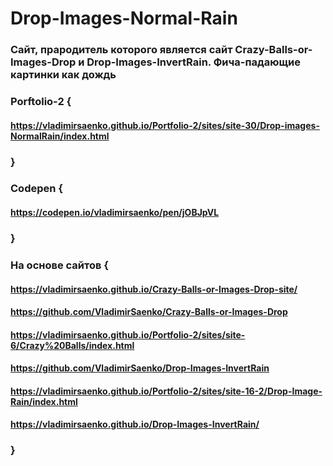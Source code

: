 # Drop-Images-Normal-Rain
 
### Сайт, прародитель которого является сайт Crazy-Balls-or-Images-Drop и Drop-Images-InvertRain. Фича-падающие картинки как дождь

### Porftolio-2 {

#### https://vladimirsaenko.github.io/Portfolio-2/sites/site-30/Drop-images-NormalRain/index.html

### }

### Codepen {

#### https://codepen.io/vladimirsaenko/pen/jOBJpVL

### }

### На основе сайтов {

#### https://vladimirsaenko.github.io/Crazy-Balls-or-Images-Drop-site/

#### https://github.com/VladimirSaenko/Crazy-Balls-or-Images-Drop

#### https://vladimirsaenko.github.io/Portfolio-2/sites/site-6/Crazy%20Balls/index.html

#### https://github.com/VladimirSaenko/Drop-Images-InvertRain

#### https://vladimirsaenko.github.io/Portfolio-2/sites/site-16-2/Drop-Image-Rain/index.html

#### https://vladimirsaenko.github.io/Drop-Images-InvertRain/

### }
